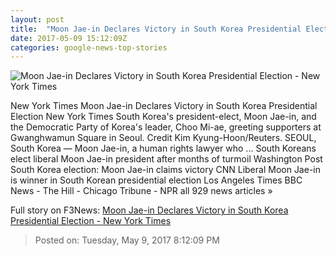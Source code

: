 ```yaml
---
layout: post
title:  "Moon Jae-in Declares Victory in South Korea Presidential Election - New York Times"
date: 2017-05-09 15:12:09Z
categories: google-news-top-stories
---
```


![Moon Jae-in Declares Victory in South Korea Presidential Election - New York Times](https://static01.nyt.com/images/2017/05/10/world/10korea-moon6/10korea-moon6-facebookJumbo.jpg)

New York Times Moon Jae-in Declares Victory in South Korea Presidential Election New York Times South Korea's president-elect, Moon Jae-in, and the Democratic Party of Korea's leader, Choo Mi-ae, greeting supporters at Gwanghwamun Square in Seoul. Credit Kim Kyung-Hoon/Reuters. SEOUL, South Korea — Moon Jae-in, a human rights lawyer who ... South Koreans elect liberal Moon Jae-in president after months of turmoil Washington Post South Korea election: Moon Jae-in claims victory CNN Liberal Moon Jae-in is winner in South Korean presidential election Los Angeles Times BBC News - The Hill - Chicago Tribune - NPR all 929 news articles »


Full story on F3News: [Moon Jae-in Declares Victory in South Korea Presidential Election - New York Times](http://www.f3nws.com/n/bZdZaG)

> Posted on: Tuesday, May 9, 2017 8:12:09 PM
